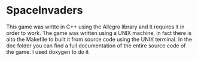 # SpaceInvaders
This game was writte in C++ using the Allegro library and it requires it in order to work.
The game was written using a UNIX machine, in fact there is alto the Makefile to built it from source code using the UNIX terminal.
In the doc folder you can find a full documentation of the entire source code of the game. I used doxygen to do it
